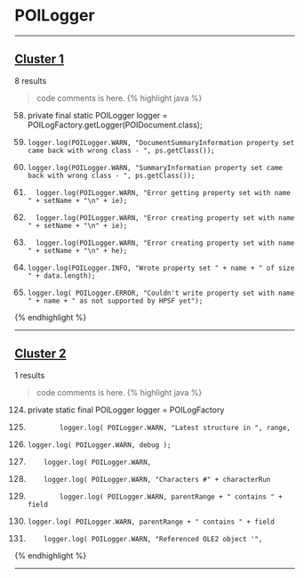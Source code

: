 # POILogger

***

## [Cluster 1](./1)
8 results
> code comments is here.
{% highlight java %}
58. private final static POILogger logger = POILogFactory.getLogger(POIDocument.class);
130.     logger.log(POILogger.WARN, "DocumentSummaryInformation property set came back with wrong class - ", ps.getClass());
138.     logger.log(POILogger.WARN, "SummaryInformation property set came back with wrong class - ", ps.getClass());
159.       logger.log(POILogger.WARN, "Error getting property set with name " + setName + "\n" + ie);
169.       logger.log(POILogger.WARN, "Error creating property set with name " + setName + "\n" + ie);
172.       logger.log(POILogger.WARN, "Error creating property set with name " + setName + "\n" + he);
227.     logger.log(POILogger.INFO, "Wrote property set " + name + " of size " + data.length);
229.     logger.log( POILogger.ERROR, "Couldn't write property set with name " + name + " as not supported by HPSF yet");
{% endhighlight %}

***

## [Cluster 2](./2)
1 results
> code comments is here.
{% highlight java %}
124. private static final POILogger logger = POILogFactory
453.             logger.log( POILogger.WARN, "Latest structure in ", range,
679.     logger.log( POILogger.WARN, debug );
713.         logger.log( POILogger.WARN,
754.         logger.log( POILogger.WARN, "Characters #" + characterRun
819.             logger.log( POILogger.WARN, parentRange + " contains " + field
905.     logger.log( POILogger.WARN, parentRange + " contains " + field
1017.         logger.log( POILogger.WARN, "Referenced OLE2 object '",
{% endhighlight %}

***


